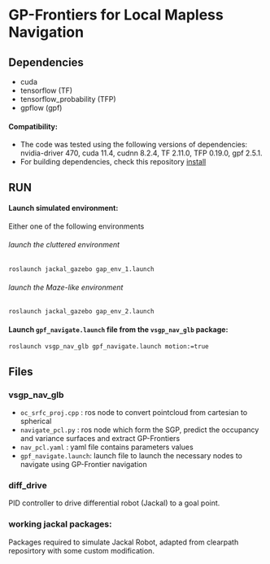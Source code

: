 # GP-Frontiers  for Local Mapless Navigation 

## Dependencies
- cuda 
- tensorflow (TF)
- tensorflow_probability (TFP)
- gpflow (gpf)
#### Compatibility: 
- The code was tested using the following versions of dependencies: nvidia-driver 470, cuda 11.4, cudnn 8.2.4, TF 2.11.0, TFP 0.19.0, gpf 2.5.1.
- For building dependencies, check this repository [install] 

## RUN
#### Launch simulated environment:
Either one of the following environments
###### launch the cluttered environment
```
roslaunch jackal_gazebo gap_env_1.launch
```
###### launch the Maze-like environment
```
roslaunch jackal_gazebo gap_env_2.launch
```
#### Launch `gpf_navigate.launch` file from the `vsgp_nav_glb` package:
```
roslaunch vsgp_nav_glb gpf_navigate.launch motion:=true
```



## Files
### vsgp_nav_glb
- `oc_srfc_proj.cpp` : ros node to convert pointcloud from cartesian to spherical 
- `navigate_pcl.py` : ros node which form the SGP, predict the occupancy and variance surfaces and extract GP-Frontiers
- `nav_pcl.yaml` : yaml file contains parameters values 
- `gpf_navigate.launch`: launch file to launch the necessary nodes to navigate using GP-Frontier navigation


### diff_drive
PID controller to drive differential robot (Jackal) to a goal point.
### working jackal packages:
Packages required to simulate Jackal Robot, adapted from clearpath reposirtory with some custom modification. 


[install]:<https://github.com/mahmoud-a-ali/install_nvidiaDriver_cuda_cudnn_tensorflow_gpflow>



